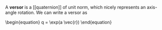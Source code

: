 A **versor** is a [[quaternion]] of unit norm, which nicely represents an axis-angle rotation. We can write a versor as

\begin{equation}
q = \exp(a \vec{r})
\end{equation}
